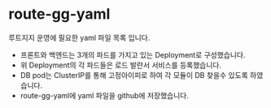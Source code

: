 # route-gg-yaml
루트지지 운영에 필요한 yaml 파일 목록 입니다.

- 프론트와 백엔드는 3개의 파드를 가지고 있는 Deployment로 구성했습니다.
- 위 Deployment의 각 파드들은 로드 발란서 서비스를 등록했습니다.
- DB pod는 ClusterIP를 통해 고정아이피로 하여 각 모듈이 DB 찾을수 있도록 하였습니다.
- route-gg-yaml에 yaml 파일을 github에 저장했습니다.

